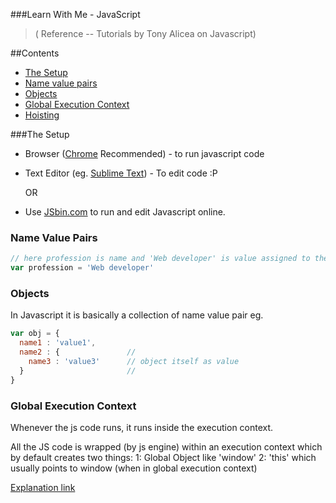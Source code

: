 ###Learn With Me - JavaScript
>( Reference -- Tutorials by Tony Alicea on Javascript)

##Contents
 - [The Setup](#the-setup)
 - [Name value pairs](#name-value-pairs)
 - [Objects](#objects)
 - [Global Execution Context](#global-execution-context)
 - [Hoisting](hoisting/hoisting.md)

###The Setup
 - Browser ([Chrome](https://www.google.com/chrome/browser/desktop/ "Yeah! It's free .. It always was") Recommended) - to run javascript code
 - Text Editor (eg. [Sublime Text](https://www.sublimetext.com/3 "Download one of the best editor")) - To edit code :P

      OR

 - Use [JSbin.com](https://jsbin.com/?js,console,output) to run and edit Javascript online.

### Name Value Pairs
~~~js
// here profession is name and 'Web developer' is value assigned to the name.
var profession = 'Web developer'
~~~

### Objects
In Javascript it is basically a collection of name value pair
eg.
~~~js
var obj = {
  name1 : 'value1',
  name2 : {               //
    name3 : 'value3'      // object itself as value
  }                       //
}
~~~

### Global Execution Context

Whenever the js code runs, it runs inside the execution context.

All the JS code is wrapped (by js engine) within an execution context which by default creates two things:
    1: Global Object like 'window'
    2: 'this' which usually points to window (when in global execution context)

[Explanation link](http://jsbin.com/mezamu/edit?js,console)

